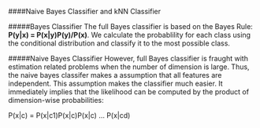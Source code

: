 ####Naive Bayes Classifier and kNN Classifier

#####Bayes Classifier
The full Bayes classifier is based on the Bayes Rule: __P(y|x) = P(x|y)P(y)/P(x)__. 
We calculate the probablility for each class using the conditional distribution and classify it to the most possible class. 

#####Naive Bayes Classifier
However, full Bayes classifier is fraught with estimation related problems when the number of dimension is large. Thus, the naive bayes classifer makes a assumption that all features are independent. This assumption makes the classifier much easier. It immediately implies that the likelihood can be computed by the product of dimension-wise probabilities:

P(x|c) = P(x|c1)P(x|c)P(x|c) ... P(x|cd) 